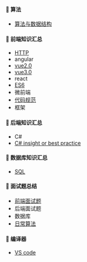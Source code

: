 #### :closed_book: 算法
* [算法与数据结构](https://github.com/huich/Code-Notes/blob/main/items/LeetCodeList.md)

#### :green_book: 前端知识汇总
* [HTTP](https://github.com/huich/Code-Notes/blob/main/doc/HTTP.md)
* angular
* [vue2.0](https://github.com/huich/Code-Notes/blob/main/doc/vue/readme.md) 
* [vue3.0](https://github.com/huich/Code-Notes/tree/main/doc/vue3.0) 
* react
* [ES6](https://github.com/huich/Code-Notes/blob/main/doc/ECMAScript6.md) 
* 微前端 
* [代码规范](https://github.com/huich/Code-Notes/blob/main/doc/%E5%89%8D%E7%AB%AF%E4%BB%A3%E7%A0%81%E8%A7%84%E8%8C%83.md) 
* 框架 


#### :blue_book: 后端知识汇总
* C#
* [C# insight or best practice](https://github.com/huich/Code-Notes/blob/main/doc/SQL/%E5%B8%B8%E7%94%A8SQL%E8%AF%AD%E5%8F%A5.md) 

#### :orange_book: 数据库知识汇总
* [SQL](https://github.com/huich/Code-Notes/blob/main/doc/SQL/%E5%B8%B8%E7%94%A8SQL%E8%AF%AD%E5%8F%A5.md) 

#### :book: 面试题总结 
* [前端面试题](https://github.com/huich/Code-Notes/blob/main/doc/%E5%B8%B8%E8%A7%81%E9%9D%A2%E8%AF%95%E9%97%AE%E9%A2%98.md) 
* 后端面试题 
* 数据库
* [日常算法](https://github.com/huich/Code-Notes/blob/main/doc/%E5%B8%B8%E7%94%A8%E7%AE%97%E6%B3%95.md) 


#### :book: 编译器 
* [VS code](https://github.com/huich/Code-Notes/blob/main/doc/Translater/vscode.md) 


